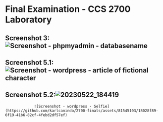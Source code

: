 # Final Examination - CCS 2700 Laboratory

## Screenshot 3:![Screenshot - phpmyadmin - databasename](https://github.com/karlcanindo/2700-finals/assets/81545103/4d4f91f2-f08d-4f35-9807-9da97a30e530)

## Screenshot 5.1:![Screenshot - wordpress - article of fictional character](https://github.com/karlcanindo/2700-finals/assets/81545103/8c40b796-5b05-44f9-bd08-206622b06064)

## Screenshot 5.2:![20230522_184419](https://github.com/karlcanindo/2700-finals/assets/81545103/81d6848b-bee8-4b12-b7d5-c1156f4b82bb)
                 ![Screenshot - wordpress - Selfie](https://github.com/karlcanindo/2700-finals/assets/81545103/18028f89-6f19-41b6-82cf-4febd2df57ef)
